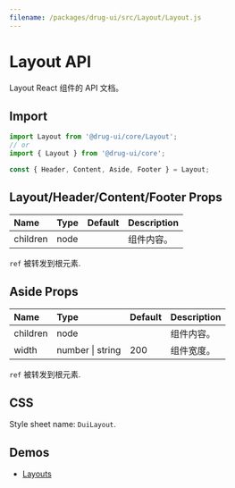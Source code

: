 ```yaml
---
filename: /packages/drug-ui/src/Layout/Layout.js
---
```


# Layout API

<p class="description">Layout React 组件的 API 文档。</p>

## Import

```js
import Layout from '@drug-ui/core/Layout';
// or
import { Layout } from '@drug-ui/core';

const { Header, Content, Aside, Footer } = Layout;
```

## Layout/Header/Content/Footer Props

| Name | Type | Default | Description |
|:-----|:-----|:--------|:------------|
| <span class="prop-name">children</span> | <span class="prop-type">node</span> |  | 组件内容。 |

`ref` 被转发到根元素.

## Aside Props

| Name | Type | Default | Description |
|:-----|:-----|:--------|:------------|
| <span class="prop-name">children</span> | <span class="prop-type">node</span> |  | 组件内容。 |
| <span class="prop-name">width</span> | <span class="prop-type">number &#124; string</span> | 200 | 组件宽度。 |

`ref` 被转发到根元素.


## CSS

Style sheet name: `DuiLayout`.

## Demos

- [Layouts](/drug-ui/components/Layouts)




